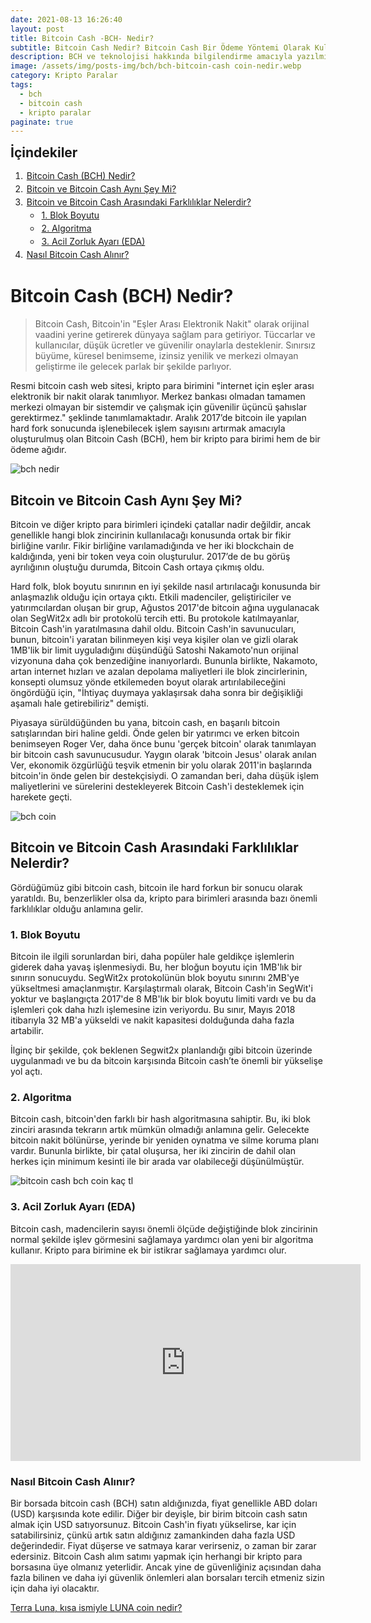 ```yaml
---
date: 2021-08-13 16:26:40
layout: post
title: Bitcoin Cash -BCH- Nedir?
subtitle: Bitcoin Cash Nedir? Bitcoin Cash Bir Ödeme Yöntemi Olarak Kullanılabilir Mi?
description: BCH ve teknolojisi hakkında bilgilendirme amacıyla yazılmış içerik.
image: /assets/img/posts-img/bch/bch-bitcoin-cash coin-nedir.webp
category: Kripto Paralar
tags:
  - bch
  - bitcoin cash
  - kripto paralar
paginate: true
---
```

<b style="text-align:center; font-size: 150%;">İçindekiler</b>
<ol style="margin: 0;">
	<li style="padding: 2px;"><a href="#bch1">Bitcoin Cash (BCH) Nedir?</a></li>
	<li style="padding: 2px;"><a href="#bch2">Bitcoin ve Bitcoin Cash Aynı Şey Mi?</a></li>
	<li style="padding: 2px;"><a href="#bch3">Bitcoin ve Bitcoin Cash Arasındaki Farklılıklar Nelerdir?</a></li>
	<ul style="margin: 0;">
		<li style="padding: 2px;"><a href="#bch4">1. Blok Boyutu</a></li>
		<li style="padding: 2px;"><a href="#bch5">2. Algoritma</a></li>
		<li style="padding: 2px;"><a href="#bch6">3. Acil Zorluk Ayarı (EDA)</a></li>
	</ul>
	<li style="padding: 2px;"><a href="#bch7">Nasıl Bitcoin Cash Alınır?</a></li>
</ol>
<h1 id="bch1">Bitcoin Cash (BCH) Nedir?</h1>
<blockquote cite="https://bitcoincash.org/">Bitcoin Cash, Bitcoin'in "Eşler Arası Elektronik Nakit" olarak orijinal vaadini yerine getirerek dünyaya sağlam para getiriyor. Tüccarlar ve kullanıcılar, düşük ücretler ve güvenilir onaylarla desteklenir. Sınırsız büyüme, küresel benimseme, izinsiz yenilik ve merkezi olmayan geliştirme ile gelecek parlak bir şekilde parlıyor.</blockquote>
<p>Resmi bitcoin cash web sitesi, kripto para birimini "internet için eşler arası elektronik bir nakit olarak tanımlıyor. Merkez bankası olmadan tamamen merkezi olmayan bir sistemdir ve çalışmak için güvenilir üçüncü şahıslar gerektirmez." şeklinde tanımlamaktadır. Aralık 2017’de bitcoin ile yapılan hard fork sonucunda işlenebilecek işlem sayısını artırmak amacıyla oluşturulmuş olan Bitcoin Cash (BCH), hem bir kripto para birimi hem de bir ödeme ağıdır.</p>
<picture>
  <source media="(min-width: 650px" srcset="/assets/img/posts-img/bch/1-bitcoin-cash.webp">
  <img src="/assets/img/posts-img/bch/bch-cash.webp" alt="bch nedir" style="width:auto;">
</picture>
<h2 id="bch2">Bitcoin ve Bitcoin Cash Aynı Şey Mi?</h2>
<p>Bitcoin ve diğer kripto para birimleri içindeki çatallar nadir değildir, ancak genellikle hangi blok zincirinin kullanılacağı konusunda ortak bir fikir birliğine varılır. Fikir birliğine varılamadığında ve her iki blockchain de kaldığında, yeni bir token veya coin oluşturulur. 2017’de de bu görüş ayrılığının oluştuğu durumda, Bitcoin Cash ortaya çıkmış oldu.</p>
<p>Hard folk, blok boyutu sınırının en iyi şekilde nasıl artırılacağı konusunda bir anlaşmazlık olduğu için ortaya çıktı. Etkili madenciler, geliştiriciler ve yatırımcılardan oluşan bir grup, Ağustos 2017'de bitcoin ağına uygulanacak olan SegWit2x adlı bir protokolü tercih etti. Bu protokole katılmayanlar, Bitcoin Cash'in yaratılmasına dahil oldu. Bitcoin Cash'in savunucuları, bunun, bitcoin'i yaratan bilinmeyen kişi veya kişiler olan ve gizli olarak 1MB'lik bir limit uyguladığını düşündüğü Satoshi Nakamoto'nun orijinal vizyonuna daha çok benzediğine inanıyorlardı. Bununla birlikte, Nakamoto, artan internet hızları ve azalan depolama maliyetleri ile blok zincirlerinin, konsepti olumsuz yönde etkilemeden boyut olarak artırılabileceğini öngördüğü için, "İhtiyaç duymaya yaklaşırsak daha sonra bir değişikliği aşamalı hale getirebiliriz" demişti. </p>
<p>Piyasaya sürüldüğünden bu yana, bitcoin cash, en başarılı bitcoin satışlarından biri haline geldi. Önde gelen bir yatırımcı ve erken bitcoin benimseyen Roger Ver, daha önce bunu 'gerçek bitcoin' olarak tanımlayan bir bitcoin cash savunucusudur. Yaygın olarak 'bitcoin Jesus' olarak anılan Ver, ekonomik özgürlüğü teşvik etmenin bir yolu olarak 2011'in başlarında bitcoin'in önde gelen bir destekçisiydi. O zamandan beri, daha düşük işlem maliyetlerini ve sürelerini destekleyerek Bitcoin Cash'i desteklemek için harekete geçti. </p>
<picture>
  <source media="(min-width: 650px" srcset="/assets/img/posts-img/bch/bch-coin.webp">
  <img src="/assets/img/posts-img/bch/bch-al.webp" alt="bch coin" style="width:auto;">
</picture>
<h2 id="bch3">Bitcoin ve Bitcoin Cash Arasındaki Farklılıklar Nelerdir?</h2>
<p>Gördüğümüz gibi bitcoin cash, bitcoin ile hard forkun bir sonucu olarak yaratıldı. Bu, benzerlikler olsa da, kripto para birimleri arasında bazı önemli farklılıklar olduğu anlamına gelir.</p>
<h3 id="bch4">1. Blok Boyutu</h3>
<p>Bitcoin ile ilgili sorunlardan biri, daha popüler hale geldikçe işlemlerin giderek daha yavaş işlenmesiydi. Bu, her bloğun boyutu için 1MB'lık bir sınırın sonucuydu. SegWit2x protokolünün blok boyutu sınırını 2MB'ye yükseltmesi amaçlanmıştır. Karşılaştırmalı olarak, Bitcoin Cash'in SegWit'i yoktur ve başlangıçta 2017'de 8 MB'lık bir blok boyutu limiti vardı ve bu da işlemleri çok daha hızlı işlemesine izin veriyordu. Bu sınır, Mayıs 2018 itibarıyla 32 MB'a yükseldi ve nakit kapasitesi dolduğunda daha fazla artabilir.</p>
<p>İlginç bir şekilde, çok beklenen Segwit2x planlandığı gibi bitcoin üzerinde uygulanmadı ve bu da bitcoin karşısında Bitcoin cash’te önemli bir yükselişe yol açtı.</p>
<h3 id="bch5">2. Algoritma</h3>
<p>Bitcoin cash, bitcoin'den farklı bir hash algoritmasına sahiptir. Bu, iki blok zinciri arasında tekrarın artık mümkün olmadığı anlamına gelir. Gelecekte bitcoin nakit bölünürse, yerinde bir yeniden oynatma ve silme koruma planı vardır. Bununla birlikte, bir çatal oluşursa, her iki zincirin de dahil olan herkes için minimum kesinti ile bir arada var olabileceği düşünülmüştür.</p>
<picture>
  <source media="(min-width: 650px" srcset="/assets/img/posts-img/bch/bitcoin-cash-fiyati.webp">
  <img src="/assets/img/posts-img/bch/bch-ne-kadar.webp" alt="bitcoin cash bch coin kaç tl" style="width:auto;">
</picture>
<h3 id="bch6">3. Acil Zorluk Ayarı (EDA)</h3>
<p>Bitcoin cash, madencilerin sayısı önemli ölçüde değiştiğinde blok zincirinin normal şekilde işlev görmesini sağlamaya yardımcı olan yeni bir algoritma kullanır. Kripto para birimine ek bir istikrar sağlamaya yardımcı olur.</p>
<iframe width="560" height="315" src="https://www.youtube.com/embed/OE3QTbgh-p8" title="YouTube video player" frameborder="0" allow="accelerometer; autoplay; clipboard-write; encrypted-media; gyroscope; picture-in-picture" allowfullscreen></iframe>
<h3 id="bch7">Nasıl Bitcoin Cash Alınır?</h3>
<p>Bir borsada bitcoin cash (BCH) satın aldığınızda, fiyat genellikle ABD doları (USD) karşısında kote edilir. Diğer bir deyişle, bir birim bitcoin cash satın almak için USD satıyorsunuz. Bitcoin Cash'in fiyatı yükselirse, kar için satabilirsiniz, çünkü artık satın aldığınız zamankinden daha fazla USD değerindedir. Fiyat düşerse ve satmaya karar verirseniz, o zaman bir zarar edersiniz. Bitcoin Cash alım satımı yapmak için herhangi bir kripto para borsasına üye olmanız yeterlidir. Ancak yine de güvenliğiniz açısından daha fazla bilinen ve daha iyi güvenlik önlemleri alan borsaları tercih etmeniz sizin için daha iyi olacaktır. </p>
<p><a href="https://kripto.istanbul/terra-luna-nedir/" title="Terra Luna LUNA coin nedir?" target="_blank">Terra Luna, kısa ismiyle LUNA coin nedir?</a></p>
